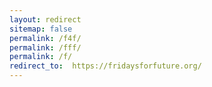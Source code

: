 ```yaml
---
layout: redirect
sitemap: false
permalink: /f4f/
permalink: /fff/
permalink: /f/
redirect_to:  https://fridaysforfuture.org/
---
```

